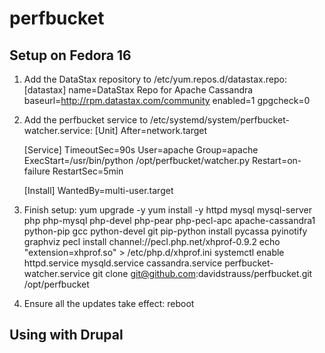 # perfbucket

## Setup on Fedora 16

1. Add the DataStax repository to /etc/yum.repos.d/datastax.repo:
    [datastax]
    name=DataStax Repo for Apache Cassandra
    baseurl=http://rpm.datastax.com/community
    enabled=1
    gpgcheck=0
1. Add the perfbucket service to /etc/systemd/system/perfbucket-watcher.service:
    [Unit]
    After=network.target
    
    [Service]
    TimeoutSec=90s
    User=apache
    Group=apache
    ExecStart=/usr/bin/python /opt/perfbucket/watcher.py
    Restart=on-failure
    RestartSec=5min
    
    [Install]
    WantedBy=multi-user.target
1. Finish setup:
    yum upgrade -y
    yum install -y httpd mysql mysql-server php php-mysql php-devel php-pear php-pecl-apc apache-cassandra1 python-pip gcc python-devel git
    pip-python install pycassa pyinotify graphviz
    pecl install channel://pecl.php.net/xhprof-0.9.2
    echo "extension=xhprof.so" > /etc/php.d/xhprof.ini
    systemctl enable httpd.service mysqld.service cassandra.service perfbucket-watcher.service
    git clone git@github.com:davidstrauss/perfbucket.git /opt/perfbucket
1. Ensure all the updates take effect:
    reboot

## Using with Drupal
